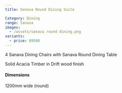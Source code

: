 ```yaml
---
title: Sanava Round Dining Suite

Category: Dining
range: Sanava
images:
  - /assets/sanava round dining.png
variants:
  - price: 89500
---
```

4 Sanava Dining Chairs
with Sanava Round Dining Table

Solid Acacia Timber in Drift wood finish

#### Dimensions

1200mm wide (round)
